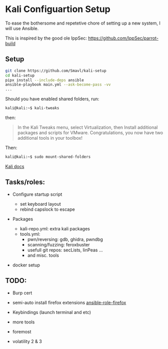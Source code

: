 # Kali Configuartion Setup 

To ease the bothersome and repetetive chore of setting up a new system, I will use Ansible.

This is inspired by the good ole IppSec: https://github.com/IppSec/parrot-build

## Setup

```bash
git clone https://github.com/Smavl/kali-setup
cd kali-setup
pipx install --include-deps ansible
ansible-playbook main.yml --ask-become-pass -vv
...
```

Should you have enabled shared folders, run:
```bash
kali@kali:~$ kali-tweaks
```
then:
> In the Kali Tweaks menu, select Virtualization, then Install additional packages and scripts for VMware. Congratulations, you now have two additional tools in your toolbox!

Then:

```bash
kali@kali:~$ sudo mount-shared-folders
```
[Kali docs](https://www.kali.org/docs/virtualization/install-vmware-guest-tools/#adding-support-for-shared-folders-when-using-ovt)

## Tasks/roles:

- Configure startup script
    - set keyboard layout
    - rebind capslock to escape
- Packages
    - kali-repo.yml: extra kali packages
    - tools.yml: 
        - pwn/reversing: gdb, ghidra, pwndbg
        - scanning/fuzzing: feroxbuster
        - usefull git repos: secLists, linPeas ...
        - and misc. tools

- docker setup

## TODO:
- Burp cert
- semi-auto install firefox extensions [ansible-role-firefox](https://github.com/unrblt/ansible-role-firefox)
- Keybindings (launch terminal and etc)
- more tools

- foremost
- volatility 2 & 3
